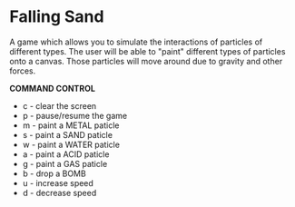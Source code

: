 # Falling Sand
A game which allows you to simulate the interactions of particles of different types. The user will be able to "paint" different types of particles onto a canvas. Those particles will move around due to gravity and other forces.

**COMMAND CONTROL**
- c - clear the screen
- p - pause/resume the game
- m - paint a METAL paticle
- s - paint a SAND paticle
- w - paint a WATER paticle
- a - paint a ACID paticle
- g - paint a GAS paticle
- b - drop a BOMB
- u - increase speed
- d - decrease speed
